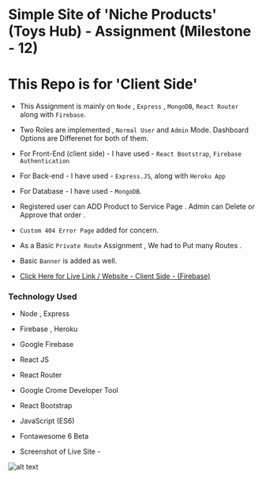 # Simple Site of 'Niche Products' (Toys Hub) - Assignment (Milestone - 12)
# This Repo is for 'Client Side'

* This Assignment is mainly on `Node` , `Express` , `MongoDB`, `React Router` along with `Firebase`.

* Two Roles are implemented , `Normal User` and `Admin` Mode. Dashboard Options are Differenet for both of them.

* For Front-End (client side) - I have used - `React Bootstrap`, `Firebase Authentication`

* For Back-end - I have used - `Express.JS`, along with `Heroku App`

* For Database - I have used - `MongoDB`.

* Registered user can ADD Product to Service Page . Admin can Delete or Approve that order .

* `Custom 404 Error Page` added for concern.

* As a Basic `Private Route` Assignment , We had to Put many Routes .

* Basic `Banner` is added as well. 

* [Click Here for Live Link / Website - Client Side - (Firebase)](https://toy-hub.web.app/)


### Technology Used

* Node , Express
* Firebase , Heroku
* Google Firebase
* React JS
* React Router
* Google Crome Developer Tool
* React Bootstrap
* JavaScript (ES6)
* Fontawesome 6 Beta

* Screenshot of Live Site -

![alt text](public/demo.png)